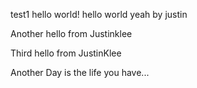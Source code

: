 
test1 hello world!
hello world yeah by justin

Another hello from Justinklee

Third hello from JustinKlee

Another Day is the life you have...

